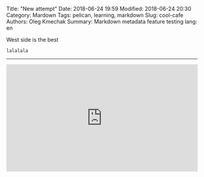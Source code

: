 Title: "New attempt"
Date: 2018-06-24 19:59
Modified: 2018-06-24 20:30
Category: Mardown
Tags: pelican, learning, markdown
Slug: cool-cafe
Authors: Oleg Kmechak
Summary: Markdown metadata feature testing
lang: en

West side is the best

`lalalala`

___

<div style="position: relative; padding-bottom: 56.25%; height: 0; overflow: hidden; max-width: 100%; height: auto;">
    <iframe src="https://www.youtube.com/embed/dQw4w9WgXcQ" frameborder="0" allowfullscreen style="position: absolute; top: 0; left: 0; width: 100%; height: 100%;"></iframe>
</div>